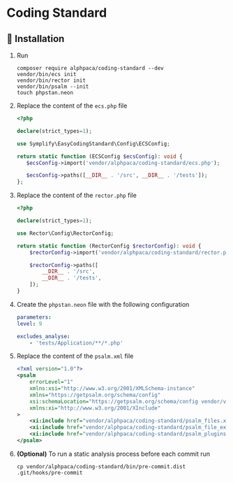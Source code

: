 # Coding Standard

## 🔧 Installation

1. Run
    ```shell
    composer require alphpaca/coding-standard --dev
    vendor/bin/ecs init
    vendor/bin/rector init
    vendor/bin/psalm --init
    touch phpstan.neon
    ```

2. Replace the content of the `ecs.php` file
    ```php
    <?php

    declare(strict_types=1);

    use Symplify\EasyCodingStandard\Config\ECSConfig;

    return static function (ECSConfig $ecsConfig): void {
       $ecsConfig->import('vendor/alphpaca/coding-standard/ecs.php');
   
       $ecsConfig->paths([__DIR__ . '/src', __DIR__ . '/tests']);
    };

    ```

3. Replace the content of the `rector.php` file 
    ```php
    <?php

    declare(strict_types=1);

    use Rector\Config\RectorConfig;

    return static function (RectorConfig $rectorConfig): void {
        $rectorConfig->import('vendor/alphpaca/coding-standard/rector.php');

        $rectorConfig->paths([
            __DIR__ . '/src',
            __DIR__ . '/tests',
        ]);
    }
   
    ```

4. Create the `phpstan.neon` file with the following configuration
    ```yaml
    parameters:
    level: 9

    excludes_analyse:
        - 'tests/Application/**/*.php'

    ```

5. Replace the content of the `psalm.xml` file
    ```xml
    <?xml version="1.0"?>
    <psalm
        errorLevel="1"
        xmlns:xsi="http://www.w3.org/2001/XMLSchema-instance"
        xmlns="https://getpsalm.org/schema/config"
        xsi:schemaLocation="https://getpsalm.org/schema/config vendor/vimeo/psalm/config.xsd"
        xmlns:xi="http://www.w3.org/2001/XInclude"
    >
        <xi:include href="vendor/alphpaca/coding-standard/psalm_files.xml"/>
        <xi:include href="vendor/alphpaca/coding-standard/psalm_file_extensions.xml"/>
        <xi:include href="vendor/alphpaca/coding-standard/psalm_plugins.xml"/>
    </psalm>

    ```

6. **(Optional)** To run a static analysis process before each commit run
   ```shell
   cp vendor/alphpaca/coding-standard/bin/pre-commit.dist .git/hooks/pre-commit
   ```
